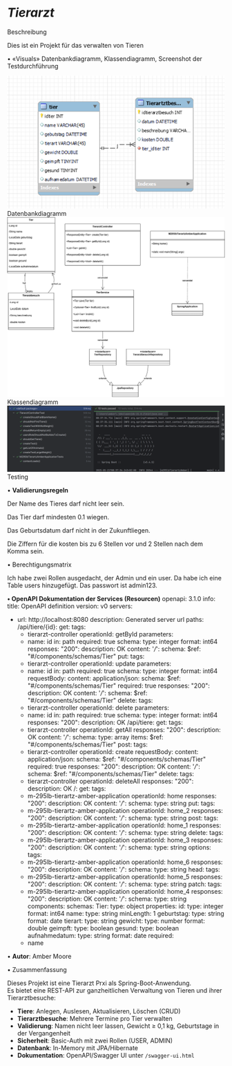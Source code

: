 # **_Tierarzt_**

Beschreibung

Dies ist ein Projekt für das verwalten von Tieren



•	«Visuals» Datenbankdiagramm, Klassendiagramm, Screenshot der Testdurchführung

![img_3.png](img_3.png)
Datenbankdiagramm
![img_6.png](img_6.png)
Klassendiagramm
![img_5.png](img_5.png)
Testing

• **Validierungsregeln**

Der Name des Tieres darf nicht leer sein.

Das Tier darf mindesten 0.1 wiegen.

Das Geburtsdatum darf nicht in der Zukunftliegen.

Die Ziffern für die kosten bis zu 6 Stellen vor und 2 Stellen nach dem Komma sein.


•	Berechtigungsmatrix

Ich habe zwei Rollen ausgedacht, der Admin und ein user. Da habe ich eine Table users hinzugefügt.
Das passwort ist admin123.


**•	OpenAPI Dokumentation der Services (Resourcen)**
openapi: 3.1.0
info:
title: OpenAPI definition
version: v0
servers:
- url: http://localhost:8080
  description: Generated server url
  paths:
  /api/tiere/{id}:
  get:
  tags:
  - tierarzt-controller
  operationId: getById
  parameters:
  - name: id
  in: path
  required: true
  schema:
  type: integer
  format: int64
  responses:
  "200":
  description: OK
  content:
  '*/*':
  schema:
  $ref: "#/components/schemas/Tier"
  put:
  tags:
  - tierarzt-controller
  operationId: update
  parameters:
  - name: id
  in: path
  required: true
  schema:
  type: integer
  format: int64
  requestBody:
  content:
  application/json:
  schema:
  $ref: "#/components/schemas/Tier"
  required: true
  responses:
  "200":
  description: OK
  content:
  '*/*':
  schema:
  $ref: "#/components/schemas/Tier"
  delete:
  tags:
  - tierarzt-controller
  operationId: delete
  parameters:
  - name: id
  in: path
  required: true
  schema:
  type: integer
  format: int64
  responses:
  "200":
  description: OK
  /api/tiere:
  get:
  tags:
  - tierarzt-controller
  operationId: getAll
  responses:
  "200":
  description: OK
  content:
  '*/*':
  schema:
  type: array
  items:
  $ref: "#/components/schemas/Tier"
  post:
  tags:
  - tierarzt-controller
  operationId: create
  requestBody:
  content:
  application/json:
  schema:
  $ref: "#/components/schemas/Tier"
  required: true
  responses:
  "200":
  description: OK
  content:
  '*/*':
  schema:
  $ref: "#/components/schemas/Tier"
  delete:
  tags:
  - tierarzt-controller
  operationId: deleteAll
  responses:
  "200":
  description: OK
  /:
  get:
  tags:
  - m-295lb-tierartz-amber-application
  operationId: home
  responses:
  "200":
  description: OK
  content:
  '*/*':
  schema:
  type: string
  put:
  tags:
  - m-295lb-tierartz-amber-application
  operationId: home_2
  responses:
  "200":
  description: OK
  content:
  '*/*':
  schema:
  type: string
  post:
  tags:
  - m-295lb-tierartz-amber-application
  operationId: home_1
  responses:
  "200":
  description: OK
  content:
  '*/*':
  schema:
  type: string
  delete:
  tags:
  - m-295lb-tierartz-amber-application
  operationId: home_3
  responses:
  "200":
  description: OK
  content:
  '*/*':
  schema:
  type: string
  options:
  tags:
  - m-295lb-tierartz-amber-application
  operationId: home_6
  responses:
  "200":
  description: OK
  content:
  '*/*':
  schema:
  type: string
  head:
  tags:
  - m-295lb-tierartz-amber-application
  operationId: home_5
  responses:
  "200":
  description: OK
  content:
  '*/*':
  schema:
  type: string
  patch:
  tags:
  - m-295lb-tierartz-amber-application
  operationId: home_4
  responses:
  "200":
  description: OK
  content:
  '*/*':
  schema:
  type: string
  components:
  schemas:
  Tier:
  type: object
  properties:
  id:
  type: integer
  format: int64
  name:
  type: string
  minLength: 1
  geburtstag:
  type: string
  format: date
  tierart:
  type: string
  gewicht:
  type: number
  format: double
  geimpft:
  type: boolean
  gesund:
  type: boolean
  aufnahmedatum:
  type: string
  format: date
  required:
  - name



•	**Autor**: Amber Moore

•	Zusammenfassung 



Dieses Projekt ist eine Tierarzt Prxi als Spring-Boot-Anwendung.  
Es bietet eine REST-API zur ganzheitlichen Verwaltung von Tieren und ihrer Tierarztbesuche:

- **Tiere**: Anlegen, Auslesen, Aktualisieren, Löschen (CRUD)
- **Tierarztbesuche**: Mehrere Termine pro Tier verwalten
- **Validierung**: Namen nicht leer lassen, Gewicht ≥ 0,1 kg, Geburtstage in der Vergangenheit
- **Sicherheit**: Basic-Auth mit zwei Rollen (USER, ADMIN)
- **Datenbank**: In-Memory mit JPA/Hibernate
- **Dokumentation**: OpenAPI/Swagger UI unter `/swagger-ui.html`